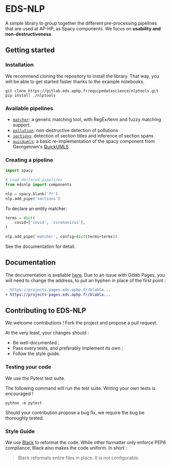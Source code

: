 # EDS-NLP

A simple library to group together the different pre-processing pipelines that are used at AP-HP, as Spacy components. We focus on **usability and non-destructiveness**.

## Getting started

### Installation

We recommend cloning the repository to install the library. That way, you will be able to get started faster thanks to the example notebooks.

```
git clone https://gitlab.eds.aphp.fr/equipedatascience/nlptools.git
pip install ./nlptools
```

### Available pipelines

- [`matcher`](edsnlp/rules/generic.py): a generic matching tool, with RegEx/term and fuzzy matching support.
- [`pollution`](edsnlp/rules/pollution/pollution.py): non-destructive detection of pollutions
- [`sections`](edsnlp/rules/sections/sections.py): detection of section titles and inference of section spans
- [`quickumls`](edsnlp/rules/quickumls/quickumls.py): a basic re-implementation of the spacy component from Georgetown's [QuickUMLS](https://github.com/Georgetown-IR-Lab/QuickUMLS)

### Creating a pipeline

```python
import spacy

# Load declared pipelines
from edsnlp import components

nlp = spacy.blank('fr')
nlp.add_pipe('sections')
```

To declare an entity matcher:

```python
terms = dict(
    covid=['covid', 'coronavirus'],
)

nlp.add_pipe('matcher', config=dict(terms=terms))
```

See the documentation for detail.

## Documentation

The documentation is available [here](https://equipedatascience-pages.eds.aphp.fr/edsnlp/). Due to an issue with Gitlab Pages, you will need to change the address, to put an hyphen in place of the first point :

```diff
- https://projects.pages.eds.aphp.fr/blabla...
+ https://projects-pages.eds.aphp.fr/blabla...
```

## Contributing to EDS-NLP

We welcome contributions ! Fork the project and propose a pull request.

At the very least, your changes should :

- Be well-documented ;
- Pass every tests, and preferably implement its own ;
- Follow the style guide.

### Testing your code

We use the Pytest test suite.

The following command will run the test suite. Writing your own tests is encouraged !

```shell script
python -m pytest
```

Should your contribution propose a bug fix, we require the bug be thoroughly tested.

### Style Guide

We use [Black](https://github.com/psf/black) to reformat the code. While other formatter only enforce PEP8 compliance, Black also makes the code uniform. In short :

> Black reformats entire files in place. It is not configurable.
